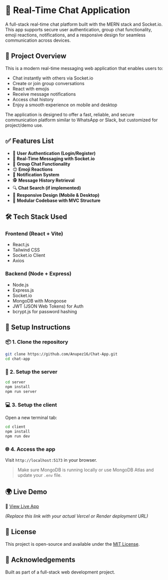 # 💬 Real-Time Chat Application

A full-stack real-time chat platform built with the MERN stack and Socket.io. This app supports secure user authentication, group chat functionality, emoji reactions, notifications, and a responsive design for seamless communication across devices.

## 🚀 Project Overview

This is a modern real-time messaging web application that enables users to:

- Chat instantly with others via Socket.io
- Create or join group conversations
- React with emojis
- Receive message notifications
- Access chat history
- Enjoy a smooth experience on mobile and desktop

The application is designed to offer a fast, reliable, and secure communication platform similar to WhatsApp or Slack, but customized for project/demo use.

## ✅ Features List

- 🔐 **User Authentication (Login/Register)**
- 💬 **Real-Time Messaging with Socket.io**
- 👥 **Group Chat Functionality**
- 😊 **Emoji Reactions**
- 🔔 **Notification System**
- 🕵️ **Message History Retrieval**
- 🔍 **Chat Search (if implemented)**
- 📱 **Responsive Design (Mobile & Desktop)**
- 🧰 **Modular Codebase with MVC Structure**

## 🛠️ Tech Stack Used

### **Frontend** (React + Vite)

- React.js
- Tailwind CSS
- Socket.io Client
- Axios

### **Backend** (Node + Express)

- Node.js
- Express.js
- Socket.io
- MongoDB with Mongoose
- JWT (JSON Web Tokens) for Auth
- bcrypt.js for password hashing

## 🧪 Setup Instructions

### 📦 1. Clone the repository

```bash
git clone https://github.com/Anupez16/Chat-App.git
cd chat-app
```

### 🔧 2. Setup the server

```bash
cd server
npm install
npm run server
```

### 💻 3. Setup the client

Open a new terminal tab:

```bash
cd client
npm install
npm run dev
```

### 🌐 4. Access the app

Visit `http://localhost:5173` in your browser.

> Make sure MongoDB is running locally or use MongoDB Atlas and update your `.env` file.

## 🌍 Live Demo

🔗 [View Live App](https://chat-app-pi-brown.vercel.app/login)

_(Replace this link with your actual Vercel or Render deployment URL)_

## 📄 License

This project is open-source and available under the [MIT License](LICENSE).

## 🙌 Acknowledgements

Built as part of a full-stack web development project.

